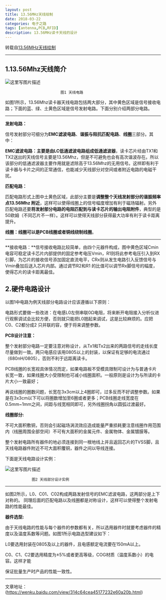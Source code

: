 ```yaml
---
layout: post
title: 13.56MHz天线绘制
date: 2018-03-22
categories: 电子之路
tags: [antenna,PCB,RFID]
description: 13.56MHz读卡天线的设计
---
```



转载自[13.56MHz天线绘制](https://wenku.baidu.com/view/314c64cea45177232e60a20b.html)
_____
## **1.13.56Mhz天线简介**

![这里写图片描述](https://img-blog.csdn.net/20180322223158726?watermark/2/text/aHR0cHM6Ly9ibG9nLmNzZG4ubmV0L3d3dDE4ODExNzA3OTcx/font/5a6L5L2T/fontsize/400/fill/I0JBQkFCMA==/dissolve/70)

                             图1 天线电路

 

如图1所示，13.56Mhz读卡器天线电路包括两大部分，其中黄色区域是信号接收电路；下面的蓝、绿、土黄色区域是信号发射电路。下面分别介绍两部分电路。

____

**发射电路：**

信号发射部分可细分为**EMC滤波电路**、**谐振与阻抗匹配电路**、**线圈**三部分。其中：

**EMC滤波电路：**主要是由**LC低通滤波电路组成低通滤波器**，读卡芯片经由TX1和TX2送出的天线信号主要是13.56Mhz，但是不可避免也会有高次谐波存在。所以该部分的低通滤波器主要作用就是滤除高于13.56Mhz的无用信号。这样即有利于读卡器与卡片之间的正常通信，也能减少天线部分对空间或者附近电路的电磁干扰。

**匹配电路：**

匹配电路形式上图中土黄色区域，此部分主要是**调整整个天线发射部分的谐振频率点13.56Mhz
附近**，这样可以使得线圈上的信号幅度增加有利于磁场辐射。另外匹配电路还要**将发射部分电路的电阻匹配到与读卡芯片的输出电阻附件**，典型的是50欧姆（不同芯片不一样）。这样可以使得天线部分获得最大功率有利于读卡距离提升。

 **线圈：**线圈可以是**PCB线圈或者铜线绕制线圈**。
____

**接收电路：**信号接收电路比较简单，由四个元器件构成，图中黄色区域Cmin电容可稳定读卡芯片内部提供的固定参考电压Vmin，R1则将此参考电压引入到RX引脚，为芯片的接收信号添加固定直流电平，CRx则从发生电路引入反馈信号与Vmin叠加后送入芯片内部。通过调节R2和R1
的比值可以调节Rx脚信号的幅度，使得芯片的读卡距离最佳。

## **2.硬件电路设计**

以图1中电路为例天线部分电路设计应该遵循以下原则：

电路形式要做一些改进：在电感L0左侧串联0Ω电阻，将来断开电阻接入分析仪进行观察调试会比较方便，否则就只能把L0翘起来调试，这是比较麻烦的。应把C0、C2都分成2 只并联的容，便于将来调整参数。

 **PCB设计注意：**

整个发射部分电路一定要注意对称设计，从Tx1和Tx2出来的两路信号的走线长度尽量做到一致。两只电感应该用0805以上的封装，以保证有足够的电流通过（680nH/0805），否则不利于远距离读卡。

 PCB线圈的长宽视具体情况而定，如果电路板不受模具限制可设计为与普通卡片长宽一致，如果线圈大小受限制也可减小线圈面积。一般原则是设计为与所读的卡片大小一致最好；

再说线圈的圈数问题，长宽在3x3cm以上4圈即可，过多反而不好调整参数。如果是在3x3cm以下可以将圈数增加至6圈或者更多；PCB线圈走线宽度在0.5mm~1mm之间，间距与线宽相同即可，另外线圈拐角以圆弧过渡最好。

 **线圈部分:**

不可大面积敷铜，否则会引起磁场涡流效应造成能量严重损耗要注意线圈作用范围内（线圈周围全部空间）不可有大面积的金属元件、金属物体、金属镀膜等。

 整个发射电路所有器件的地必须连接到同一根地线上并且返回芯片的TVSS脚，且天线电路器件附近不可大面积覆铜，器件之间以导线连接。

 下面是天线电路设计实例：

![这里写图片描述](https://img-blog.csdn.net/20180322224941939?watermark/2/text/aHR0cHM6Ly9ibG9nLmNzZG4ubmV0L3d3dDE4ODExNzA3OTcx/font/5a6L5L2T/fontsize/400/fill/I0JBQkFCMA==/dissolve/70)

				图2 天线部分设计实例

_____

 如图2所示，L0、C01、C02构成两路发射信号的EMC滤波电路，这两部分是上下对称的。
同理后面的匹配电路以及线圈都是对称设计，这样可以使得整个发射电路的性能最佳。

 **器件选型:**

 由于天线电路的性能与每个器件的参数都有关，所以选用器件时就要考虑器件的精度以及温度系数等问题。如图1所示电路选型建议如下：

 L0要选用封装在0805及以上的器件，且电感额定电流要在150mA以上。

 C0、C1、C2要选用精度为±5%或者更高等级，COG材质（温度系数小）的电容。这样才能

保证批量生产时产品的性能一致性。


_____

文章地址：(https://wenku.baidu.com/view/314c64cea45177232e60a20b.html)
 

 



